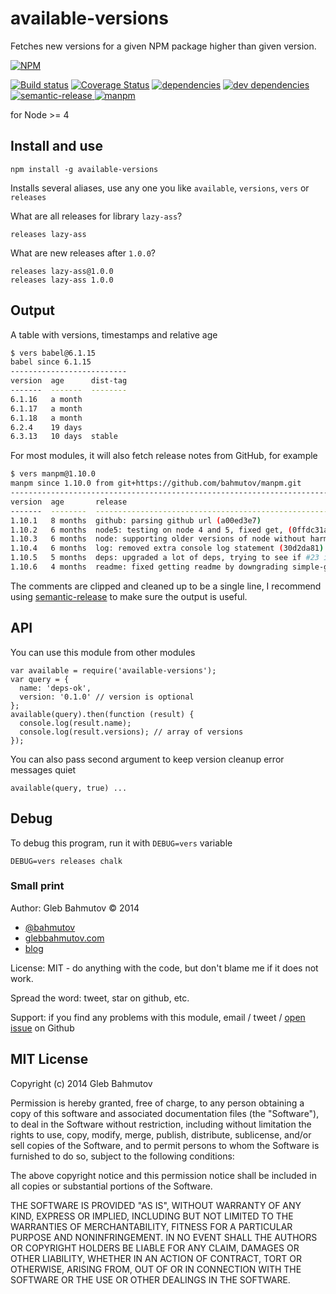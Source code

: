 # available-versions

Fetches new versions for a given NPM package higher than given version.

[![NPM][available-versions-icon]][available-versions-url]

[![Build status][ci-image]][ci-url]
[![Coverage Status][available-versions-coverage-image]][available-versions-coverage-url]
[![dependencies][dependencies-image]][dependencies-url]
[![dev dependencies][dev-dependencies-image]][dev-dependencies-url]
[![semantic-release][semantic-image] ][semantic-url]
[![manpm](https://img.shields.io/badge/manpm-%E2%9C%93-3399ff.svg)](https://github.com/bahmutov/manpm)

for Node >= 4

## Install and use

    npm install -g available-versions

Installs several aliases, use any one you like `available`, `versions`, `vers` or `releases`

What are all releases for library `lazy-ass`?

    releases lazy-ass

What are new releases after `1.0.0`?

    releases lazy-ass@1.0.0
    releases lazy-ass 1.0.0

## Output

A table with versions, timestamps and relative age

```sh
$ vers babel@6.1.15
babel since 6.1.15
--------------------------
version  age      dist-tag
-------  -------  --------
6.1.16   a month
6.1.17   a month
6.1.18   a month
6.2.4    19 days
6.3.13   10 days  stable
```

For most modules, it will also fetch release notes from GitHub, for example

```sh
$ vers manpm@1.10.0
manpm since 1.10.0 from git+https://github.com/bahmutov/manpm.git
------------------------------------------------------------------------------------------------------------
version  age       release                                                                          dist-tag
-------  --------  -------------------------------------------------------------------------------  --------
1.10.1   8 months  github: parsing github url (a00ed3e7)
1.10.2   6 months  node5: testing on node 4 and 5, fixed get, (0ffdc31a, closes #22)
1.10.3   6 months  node: supporting older versions of node without harmony, (88ef0a4d, closes #21)
1.10.4   6 months  log: removed extra console log statement (30d2da81)
1.10.5   5 months  deps: upgraded a lot of deps, trying to see if #23 is still broken (2ed9051e)
1.10.6   4 months  readme: fixed getting readme by downgrading simple-get, (e7e15a25, closes #24)   latest
```

The comments are clipped and cleaned up to be a single line, I recommend
using [semantic-release](https://github.com/semantic-release/semantic-release)
to make sure the output is useful.

## API

You can use this module from other modules

    var available = require('available-versions');
    var query = {
      name: 'deps-ok',
      version: '0.1.0' // version is optional
    };
    available(query).then(function (result) {
      console.log(result.name);
      console.log(result.versions); // array of versions
    });

You can also pass second argument to keep version cleanup error messages quiet

    available(query, true) ...

## Debug

To debug this program, run it with `DEBUG=vers` variable

    DEBUG=vers releases chalk

### Small print

Author: Gleb Bahmutov &copy; 2014

* [@bahmutov](https://twitter.com/bahmutov)
* [glebbahmutov.com](http://glebbahmutov.com)
* [blog](http://glebbahmutov.com/blog)

License: MIT - do anything with the code, but don't blame me if it does not work.

Spread the word: tweet, star on github, etc.

Support: if you find any problems with this module, email / tweet /
[open issue](https://github.com/bahmutov/available-versions/issues?state=open) on Github

## MIT License

Copyright (c) 2014 Gleb Bahmutov

Permission is hereby granted, free of charge, to any person
obtaining a copy of this software and associated documentation
files (the "Software"), to deal in the Software without
restriction, including without limitation the rights to use,
copy, modify, merge, publish, distribute, sublicense, and/or sell
copies of the Software, and to permit persons to whom the
Software is furnished to do so, subject to the following
conditions:

The above copyright notice and this permission notice shall be
included in all copies or substantial portions of the Software.

THE SOFTWARE IS PROVIDED "AS IS", WITHOUT WARRANTY OF ANY KIND,
EXPRESS OR IMPLIED, INCLUDING BUT NOT LIMITED TO THE WARRANTIES
OF MERCHANTABILITY, FITNESS FOR A PARTICULAR PURPOSE AND
NONINFRINGEMENT. IN NO EVENT SHALL THE AUTHORS OR COPYRIGHT
HOLDERS BE LIABLE FOR ANY CLAIM, DAMAGES OR OTHER LIABILITY,
WHETHER IN AN ACTION OF CONTRACT, TORT OR OTHERWISE, ARISING
FROM, OUT OF OR IN CONNECTION WITH THE SOFTWARE OR THE USE OR
OTHER DEALINGS IN THE SOFTWARE.

[available-versions-icon]: https://nodei.co/npm/available-versions.svg?downloads=true
[available-versions-url]: https://npmjs.org/package/available-versions
[ci-image]: https://travis-ci.org/bahmutov/available-versions.svg?branch=master
[ci-url]: https://travis-ci.org/bahmutov/available-versions
[available-versions-coverage-image]: https://coveralls.io/repos/bahmutov/available-versions/badge.svg
[available-versions-coverage-url]: https://coveralls.io/r/bahmutov/available-versions
[dependencies-image]: https://david-dm.org/bahmutov/available-versions.svg
[dependencies-url]: https://david-dm.org/bahmutov/available-versions
[dev-dependencies-image]: https://david-dm.org/bahmutov/available-versions/dev-status.svg
[dev-dependencies-url]: https://david-dm.org/bahmutov/available-versions#info=devDependencies
[semantic-image]: https://img.shields.io/badge/%20%20%F0%9F%93%A6%F0%9F%9A%80-semantic--release-e10079.svg
[semantic-url]: https://github.com/semantic-release/semantic-release
